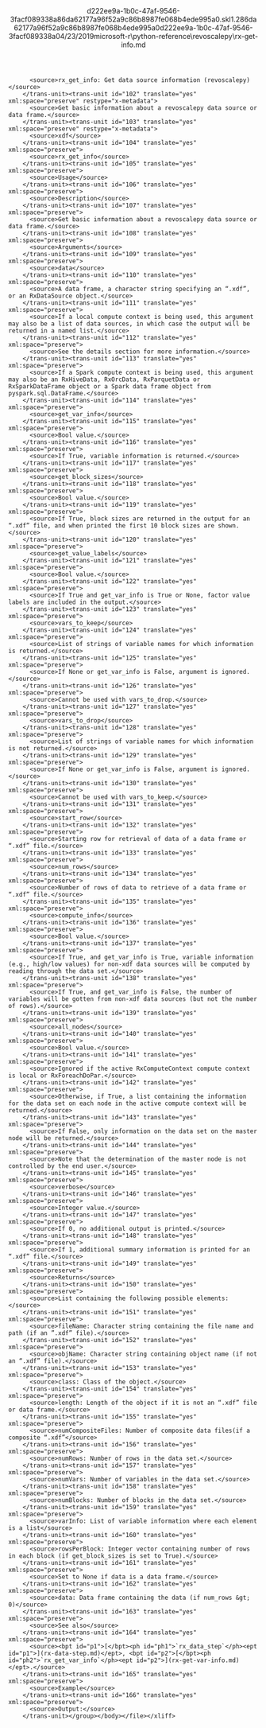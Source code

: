 <?xml version="1.0"?><xliff version="1.2" xmlns="urn:oasis:names:tc:xliff:document:1.2" xmlns:xsi="http://www.w3.org/2001/XMLSchema-instance" xsi:schemaLocation="urn:oasis:names:tc:xliff:document:1.2 xliff-core-1.2-transitional.xsd"><file datatype="xml" original="rx-get-info.md" source-language="en-US" target-language="en-US"><header><tool tool-id="mdxliff" tool-name="mdxliff" tool-version="1.0-1931010" tool-company="Microsoft" /><xliffext:skl_file_name xmlns:xliffext="urn:microsoft:content:schema:xliffextensions">d222ee9a-1b0c-47af-9546-3facf089338a86da62177a96f52a9c86b8987fe068b4ede995a0.skl</xliffext:skl_file_name><xliffext:version xmlns:xliffext="urn:microsoft:content:schema:xliffextensions">1.2</xliffext:version><xliffext:ms.openlocfilehash xmlns:xliffext="urn:microsoft:content:schema:xliffextensions">86da62177a96f52a9c86b8987fe068b4ede995a0</xliffext:ms.openlocfilehash><xliffext:ms.sourcegitcommit xmlns:xliffext="urn:microsoft:content:schema:xliffextensions">d222ee9a-1b0c-47af-9546-3facf089338a</xliffext:ms.sourcegitcommit><xliffext:ms.lasthandoff xmlns:xliffext="urn:microsoft:content:schema:xliffextensions">04/23/2019</xliffext:ms.lasthandoff><xliffext:ms.openlocfilepath xmlns:xliffext="urn:microsoft:content:schema:xliffextensions">microsoft-r\python-reference\revoscalepy\rx-get-info.md</xliffext:ms.openlocfilepath></header><body><group id="content" extype="content"><trans-unit id="101" translate="yes" xml:space="preserve" restype="x-metadata">
          <source>rx_get_info: Get data source information (revoscalepy)</source>
        </trans-unit><trans-unit id="102" translate="yes" xml:space="preserve" restype="x-metadata">
          <source>Get basic information about a revoscalepy data source or data frame.</source>
        </trans-unit><trans-unit id="103" translate="yes" xml:space="preserve" restype="x-metadata">
          <source>xdf</source>
        </trans-unit><trans-unit id="104" translate="yes" xml:space="preserve">
          <source>rx_get_info</source>
        </trans-unit><trans-unit id="105" translate="yes" xml:space="preserve">
          <source>Usage</source>
        </trans-unit><trans-unit id="106" translate="yes" xml:space="preserve">
          <source>Description</source>
        </trans-unit><trans-unit id="107" translate="yes" xml:space="preserve">
          <source>Get basic information about a revoscalepy data source or data frame.</source>
        </trans-unit><trans-unit id="108" translate="yes" xml:space="preserve">
          <source>Arguments</source>
        </trans-unit><trans-unit id="109" translate="yes" xml:space="preserve">
          <source>data</source>
        </trans-unit><trans-unit id="110" translate="yes" xml:space="preserve">
          <source>A data frame, a character string specifying an “.xdf”, or an RxDataSource object.</source>
        </trans-unit><trans-unit id="111" translate="yes" xml:space="preserve">
          <source>If a local compute context is being used, this argument may also be a list of data sources, in which case the output will be returned in a named list.</source>
        </trans-unit><trans-unit id="112" translate="yes" xml:space="preserve">
          <source>See the details section for more information.</source>
        </trans-unit><trans-unit id="113" translate="yes" xml:space="preserve">
          <source>If a Spark compute context is being used, this argument may also be an RxHiveData, RxOrcData, RxParquetData or RxSparkDataFrame object or a Spark data frame object from pyspark.sql.DataFrame.</source>
        </trans-unit><trans-unit id="114" translate="yes" xml:space="preserve">
          <source>get_var_info</source>
        </trans-unit><trans-unit id="115" translate="yes" xml:space="preserve">
          <source>Bool value.</source>
        </trans-unit><trans-unit id="116" translate="yes" xml:space="preserve">
          <source>If True, variable information is returned.</source>
        </trans-unit><trans-unit id="117" translate="yes" xml:space="preserve">
          <source>get_block_sizes</source>
        </trans-unit><trans-unit id="118" translate="yes" xml:space="preserve">
          <source>Bool value.</source>
        </trans-unit><trans-unit id="119" translate="yes" xml:space="preserve">
          <source>If True, block sizes are returned in the output for an “.xdf” file, and when printed the first 10 block sizes are shown.</source>
        </trans-unit><trans-unit id="120" translate="yes" xml:space="preserve">
          <source>get_value_labels</source>
        </trans-unit><trans-unit id="121" translate="yes" xml:space="preserve">
          <source>Bool value.</source>
        </trans-unit><trans-unit id="122" translate="yes" xml:space="preserve">
          <source>If True and get_var_info is True or None, factor value labels are included in the output.</source>
        </trans-unit><trans-unit id="123" translate="yes" xml:space="preserve">
          <source>vars_to_keep</source>
        </trans-unit><trans-unit id="124" translate="yes" xml:space="preserve">
          <source>List of strings of variable names for which information is returned.</source>
        </trans-unit><trans-unit id="125" translate="yes" xml:space="preserve">
          <source>If None or get_var_info is False, argument is ignored.</source>
        </trans-unit><trans-unit id="126" translate="yes" xml:space="preserve">
          <source>Cannot be used with vars_to_drop.</source>
        </trans-unit><trans-unit id="127" translate="yes" xml:space="preserve">
          <source>vars_to_drop</source>
        </trans-unit><trans-unit id="128" translate="yes" xml:space="preserve">
          <source>List of strings of variable names for which information is not returned.</source>
        </trans-unit><trans-unit id="129" translate="yes" xml:space="preserve">
          <source>If None or get_var_info is False, argument is ignored.</source>
        </trans-unit><trans-unit id="130" translate="yes" xml:space="preserve">
          <source>Cannot be used with vars_to_keep.</source>
        </trans-unit><trans-unit id="131" translate="yes" xml:space="preserve">
          <source>start_row</source>
        </trans-unit><trans-unit id="132" translate="yes" xml:space="preserve">
          <source>Starting row for retrieval of data of a data frame or “.xdf” file.</source>
        </trans-unit><trans-unit id="133" translate="yes" xml:space="preserve">
          <source>num_rows</source>
        </trans-unit><trans-unit id="134" translate="yes" xml:space="preserve">
          <source>Number of rows of data to retrieve of a data frame or “.xdf” file.</source>
        </trans-unit><trans-unit id="135" translate="yes" xml:space="preserve">
          <source>compute_info</source>
        </trans-unit><trans-unit id="136" translate="yes" xml:space="preserve">
          <source>Bool value.</source>
        </trans-unit><trans-unit id="137" translate="yes" xml:space="preserve">
          <source>If True, and get_var_info is True, variable information (e.g., high/low values) for non-xdf data sources will be computed by reading through the data set.</source>
        </trans-unit><trans-unit id="138" translate="yes" xml:space="preserve">
          <source>If True, and get_var_info is False, the number of variables will be gotten from non-xdf data sources (but not the number of rows).</source>
        </trans-unit><trans-unit id="139" translate="yes" xml:space="preserve">
          <source>all_nodes</source>
        </trans-unit><trans-unit id="140" translate="yes" xml:space="preserve">
          <source>Bool value.</source>
        </trans-unit><trans-unit id="141" translate="yes" xml:space="preserve">
          <source>Ignored if the active RxComputeContext compute context is local or RxForeachDoPar.</source>
        </trans-unit><trans-unit id="142" translate="yes" xml:space="preserve">
          <source>Otherwise, if True, a list containing the information for the data set on each node in the active compute context will be returned.</source>
        </trans-unit><trans-unit id="143" translate="yes" xml:space="preserve">
          <source>If False, only information on the data set on the master node will be returned.</source>
        </trans-unit><trans-unit id="144" translate="yes" xml:space="preserve">
          <source>Note that the determination of the master node is not controlled by the end user.</source>
        </trans-unit><trans-unit id="145" translate="yes" xml:space="preserve">
          <source>verbose</source>
        </trans-unit><trans-unit id="146" translate="yes" xml:space="preserve">
          <source>Integer value.</source>
        </trans-unit><trans-unit id="147" translate="yes" xml:space="preserve">
          <source>If 0, no additional output is printed.</source>
        </trans-unit><trans-unit id="148" translate="yes" xml:space="preserve">
          <source>If 1, additional summary information is printed for an “.xdf” file.</source>
        </trans-unit><trans-unit id="149" translate="yes" xml:space="preserve">
          <source>Returns</source>
        </trans-unit><trans-unit id="150" translate="yes" xml:space="preserve">
          <source>List containing the following possible elements:</source>
        </trans-unit><trans-unit id="151" translate="yes" xml:space="preserve">
          <source>fileName: Character string containing the file name and path (if an ”.xdf” file).</source>
        </trans-unit><trans-unit id="152" translate="yes" xml:space="preserve">
          <source>objName: Character string containing object name (if not an “.xdf” file).</source>
        </trans-unit><trans-unit id="153" translate="yes" xml:space="preserve">
          <source>class: Class of the object.</source>
        </trans-unit><trans-unit id="154" translate="yes" xml:space="preserve">
          <source>length: Length of the object if it is not an “.xdf” file or data frame.</source>
        </trans-unit><trans-unit id="155" translate="yes" xml:space="preserve">
          <source>numCompositeFiles: Number of composite data files(if a composite “.xdf”</source>
        </trans-unit><trans-unit id="156" translate="yes" xml:space="preserve">
          <source>numRows: Number of rows in the data set.</source>
        </trans-unit><trans-unit id="157" translate="yes" xml:space="preserve">
          <source>numVars: Number of variables in the data set.</source>
        </trans-unit><trans-unit id="158" translate="yes" xml:space="preserve">
          <source>numBlocks: Number of blocks in the data set.</source>
        </trans-unit><trans-unit id="159" translate="yes" xml:space="preserve">
          <source>varInfo: List of variable information where each element is a list</source>
        </trans-unit><trans-unit id="160" translate="yes" xml:space="preserve">
          <source>rowsPerBlock: Integer vector containing number of rows in each block (if get_block_sizes is set to True).</source>
        </trans-unit><trans-unit id="161" translate="yes" xml:space="preserve">
          <source>Set to None if data is a data frame.</source>
        </trans-unit><trans-unit id="162" translate="yes" xml:space="preserve">
          <source>data: Data frame containing the data (if num_rows &gt; 0)</source>
        </trans-unit><trans-unit id="163" translate="yes" xml:space="preserve">
          <source>See also</source>
        </trans-unit><trans-unit id="164" translate="yes" xml:space="preserve">
          <source><bpt id="p1">[</bpt><ph id="ph1">`rx_data_step`</ph><ept id="p1">](rx-data-step.md)</ept>, <bpt id="p2">[</bpt><ph id="ph2">`rx_get_var_info`</ph><ept id="p2">](rx-get-var-info.md)</ept>.</source>
        </trans-unit><trans-unit id="165" translate="yes" xml:space="preserve">
          <source>Example</source>
        </trans-unit><trans-unit id="166" translate="yes" xml:space="preserve">
          <source>Output:</source>
        </trans-unit></group></body></file></xliff>